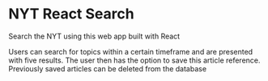 # NYT React Search

Search the NYT using this web app built with React

Users can search for topics within a certain timeframe and are presented with five results.  The user then has the option to save this article reference.  Previously saved articles can be deleted from the database